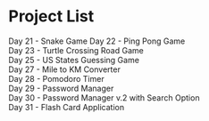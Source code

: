 # Project List  
Day 21 - Snake Game
Day 22 - Ping Pong Game  
Day 23 - Turtle Crossing Road Game    
Day 25 - US States Guessing Game  
Day 27 - Mile to KM Converter  
Day 28 - Pomodoro Timer  
Day 29 - Password Manager  
Day 30 - Password Manager v.2 with Search Option  
Day 31 - Flash Card Application  
